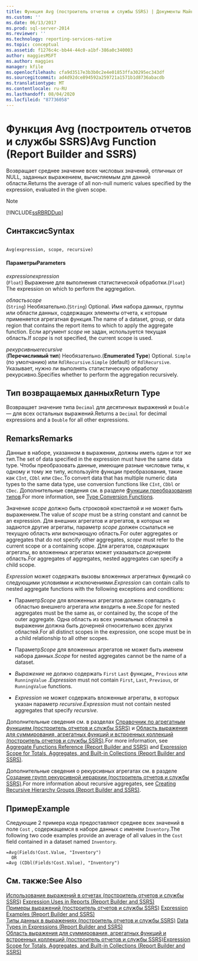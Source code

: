 ```yaml
---
title: Функция Avg (построитель отчетов и службы SSRS) | Документы Майкрософт
ms.custom: ''
ms.date: 06/13/2017
ms.prod: sql-server-2014
ms.reviewer: ''
ms.technology: reporting-services-native
ms.topic: conceptual
ms.assetid: f1276c4c-bb44-44c0-a1bf-386a0c340003
author: maggiesMSFT
ms.author: maggies
manager: kfile
ms.openlocfilehash: cfa9d3517e3b3b0c2e4e01853ffa30295ec343df
ms.sourcegitcommit: ad4d92dce894592a259721a1571b1d8736abacdb
ms.translationtype: MT
ms.contentlocale: ru-RU
ms.lasthandoff: 08/04/2020
ms.locfileid: "87736058"
---
```

# <a name="avg-function-report-builder-and-ssrs"></a><span data-ttu-id="05070-102">Функция Avg (построитель отчетов и службы SSRS)</span><span class="sxs-lookup"><span data-stu-id="05070-102">Avg Function (Report Builder and SSRS)</span></span>
  <span data-ttu-id="05070-103">Возвращает среднее значение всех числовых значений, отличных от NULL, заданных выражением, вычисляемым для данной области.</span><span class="sxs-lookup"><span data-stu-id="05070-103">Returns the average of all non-null numeric values specified by the expression, evaluated in the given scope.</span></span>  
  
> [!NOTE]  
>  [!INCLUDE[ssRBRDDup](../../includes/ssrbrddup-md.md)]  
  
## <a name="syntax"></a><span data-ttu-id="05070-104">Синтаксис</span><span class="sxs-lookup"><span data-stu-id="05070-104">Syntax</span></span>  
  
```  
  
Avg(expression, scope, recursive)  
```  
  
#### <a name="parameters"></a><span data-ttu-id="05070-105">Параметры</span><span class="sxs-lookup"><span data-stu-id="05070-105">Parameters</span></span>  
 <span data-ttu-id="05070-106">*expression*</span><span class="sxs-lookup"><span data-stu-id="05070-106">*expression*</span></span>  
 <span data-ttu-id="05070-107">(`Float`) Выражение для выполнения статистической обработки.</span><span class="sxs-lookup"><span data-stu-id="05070-107">(`Float`) The expression on which to perform the aggregation.</span></span>  
  
 <span data-ttu-id="05070-108">*область*</span><span class="sxs-lookup"><span data-stu-id="05070-108">*scope*</span></span>  
 <span data-ttu-id="05070-109">(`String`) Необязательно.</span><span class="sxs-lookup"><span data-stu-id="05070-109">(`String`) Optional.</span></span> <span data-ttu-id="05070-110">Имя набора данных, группы или области данных, содержащих элементы отчета, к которым применяется агрегатная функция.</span><span class="sxs-lookup"><span data-stu-id="05070-110">The name of a dataset, group, or data region that contains the report items to which to apply the aggregate function.</span></span> <span data-ttu-id="05070-111">Если аргумент *scope* не задан, используется текущая область.</span><span class="sxs-lookup"><span data-stu-id="05070-111">If *scope* is not specified, the current scope is used.</span></span>  
  
 <span data-ttu-id="05070-112">*рекурсивные*</span><span class="sxs-lookup"><span data-stu-id="05070-112">*recursive*</span></span>  
 <span data-ttu-id="05070-113">(**Перечислимый тип**) Необязательно.</span><span class="sxs-lookup"><span data-stu-id="05070-113">(**Enumerated Type**) Optional.</span></span> <span data-ttu-id="05070-114">`Simple` (по умолчанию) или `RdlRecursive`.</span><span class="sxs-lookup"><span data-stu-id="05070-114">`Simple` (default) or `RdlRecursive`.</span></span> <span data-ttu-id="05070-115">Указывает, нужно ли выполнять статистическую обработку рекурсивно.</span><span class="sxs-lookup"><span data-stu-id="05070-115">Specifies whether to perform the aggregation recursively.</span></span>  
  
## <a name="return-type"></a><span data-ttu-id="05070-116">Тип возвращаемых данных</span><span class="sxs-lookup"><span data-stu-id="05070-116">Return Type</span></span>  
 <span data-ttu-id="05070-117">Возвращает значение типа `Decimal` для десятичных выражений и `Double` — для всех остальных выражений.</span><span class="sxs-lookup"><span data-stu-id="05070-117">Returns a `Decimal` for decimal expressions and a `Double` for all other expressions.</span></span>  
  
## <a name="remarks"></a><span data-ttu-id="05070-118">Remarks</span><span class="sxs-lookup"><span data-stu-id="05070-118">Remarks</span></span>  
 <span data-ttu-id="05070-119">Данные в наборе, указанном в выражении, должны иметь один и тот же тип.</span><span class="sxs-lookup"><span data-stu-id="05070-119">The set of data specified in the expression must have the same data type.</span></span> <span data-ttu-id="05070-120">Чтобы преобразовать данные, имеющие разные числовые типы, к одному и тому же типу, используйте функции преобразования, такие как `CInt`, `CDbl` или `CDec`.</span><span class="sxs-lookup"><span data-stu-id="05070-120">To convert data that has multiple numeric data types to the same data type, use conversion functions like `CInt`, `CDbl` or `CDec`.</span></span> <span data-ttu-id="05070-121">Дополнительные сведения см. в разделе [Функции преобразования типов](https://go.microsoft.com/fwlink/?LinkId=96142).</span><span class="sxs-lookup"><span data-stu-id="05070-121">For more information, see [Type Conversion Functions](https://go.microsoft.com/fwlink/?LinkId=96142).</span></span>  
  
 <span data-ttu-id="05070-122">Значение *scope* должно быть строковой константой и не может быть выражением.</span><span class="sxs-lookup"><span data-stu-id="05070-122">The value of *scope* must be a string constant and cannot be an expression.</span></span> <span data-ttu-id="05070-123">Для внешних агрегатов и агрегатов, в которых не задаются другие агрегаты, параметр *scope* должен ссылаться не текущую область или включающую область.</span><span class="sxs-lookup"><span data-stu-id="05070-123">For outer aggregates or aggregates that do not specify other aggregates, *scope* must refer to the current scope or a containing scope.</span></span> <span data-ttu-id="05070-124">Для агрегатов, содержащих агрегаты, во вложенных агрегатах может указываться дочерняя область.</span><span class="sxs-lookup"><span data-stu-id="05070-124">For aggregates of aggregates, nested aggregates can specify a child scope.</span></span>  
  
 <span data-ttu-id="05070-125">*Expression* может содержать вызовы вложенных агрегатных функций со следующими условиями и исключениями.</span><span class="sxs-lookup"><span data-stu-id="05070-125">*Expression* can contain calls to nested aggregate functions with the following exceptions and conditions:</span></span>  
  
-   <span data-ttu-id="05070-126">Параметр*Scope* для вложенных агрегатов должен совпадать с областью внешнего агрегата или входить в нее.</span><span class="sxs-lookup"><span data-stu-id="05070-126">*Scope* for nested aggregates must be the same as, or contained by, the scope of the outer aggregate.</span></span> <span data-ttu-id="05070-127">Одна область из всех уникальных областей в выражении должна быть дочерней относительно всех других областей.</span><span class="sxs-lookup"><span data-stu-id="05070-127">For all distinct scopes in the expression, one scope must be in a child relationship to all other scopes.</span></span>  
  
-   <span data-ttu-id="05070-128">Параметр*Scope* для вложенных агрегатов не может быть именем набора данных.</span><span class="sxs-lookup"><span data-stu-id="05070-128">*Scope* for nested aggregates cannot be the name of a dataset.</span></span>  
  
-   <span data-ttu-id="05070-129">*Выражение* не должно содержать `First` `Last` функции,, `Previous` или `RunningValue` .</span><span class="sxs-lookup"><span data-stu-id="05070-129">*Expression* must not contain `First`, `Last`, `Previous`, or `RunningValue` functions.</span></span>  
  
-   <span data-ttu-id="05070-130">*Expression* не может содержать вложенные агрегаты, в которых указан параметр *recursive*.</span><span class="sxs-lookup"><span data-stu-id="05070-130">*Expression* must not contain nested aggregates that specify *recursive*.</span></span>  
  
 <span data-ttu-id="05070-131">Дополнительные сведения см. в разделах [Справочник по агрегатным функциям (построитель отчетов и службы SSRS)](report-builder-functions-aggregate-functions-reference.md) и [Область выражения для суммирования, агрегатных функций и встроенных коллекций (построитель отчетов и службы SSRS)](expression-scope-for-totals-aggregates-and-built-in-collections.md).</span><span class="sxs-lookup"><span data-stu-id="05070-131">For more information, see [Aggregate Functions Reference &#40;Report Builder and SSRS&#41;](report-builder-functions-aggregate-functions-reference.md) and [Expression Scope for Totals, Aggregates, and Built-in Collections &#40;Report Builder and SSRS&#41;](expression-scope-for-totals-aggregates-and-built-in-collections.md).</span></span>  
  
 <span data-ttu-id="05070-132">Дополнительные сведения о рекурсивных агрегатах см. в разделе [Создание групп рекурсивной иерархии (построитель отчетов и службы SSRS)](creating-recursive-hierarchy-groups-report-builder-and-ssrs.md).</span><span class="sxs-lookup"><span data-stu-id="05070-132">For more information about recursive aggregates, see [Creating Recursive Hierarchy Groups &#40;Report Builder and SSRS&#41;](creating-recursive-hierarchy-groups-report-builder-and-ssrs.md).</span></span>  
  
## <a name="example"></a><span data-ttu-id="05070-133">Пример</span><span class="sxs-lookup"><span data-stu-id="05070-133">Example</span></span>  
 <span data-ttu-id="05070-134">Следующие 2 примера кода предоставляют среднее всех значений в поле `Cost` , содержащемся в наборе данных с именем `Inventory`.</span><span class="sxs-lookup"><span data-stu-id="05070-134">The following two code examples provide an average of all values in the `Cost` field contained in a dataset named `Inventory`.</span></span>  
  
```  
=Avg(Fields!Cost.Value, "Inventory")   
  OR    
=Avg (CDbl(Fields!Cost.Value), "Inventory")  
```  
  
## <a name="see-also"></a><span data-ttu-id="05070-135">См. также:</span><span class="sxs-lookup"><span data-stu-id="05070-135">See Also</span></span>  
 <span data-ttu-id="05070-136">[Использование выражений в отчетах (построитель отчетов и службы SSRS)](expression-uses-in-reports-report-builder-and-ssrs.md) </span><span class="sxs-lookup"><span data-stu-id="05070-136">[Expression Uses in Reports &#40;Report Builder and SSRS&#41;](expression-uses-in-reports-report-builder-and-ssrs.md) </span></span>  
 <span data-ttu-id="05070-137">[Примеры выражений (построитель отчетов и службы SSRS)](expression-examples-report-builder-and-ssrs.md) </span><span class="sxs-lookup"><span data-stu-id="05070-137">[Expression Examples &#40;Report Builder and SSRS&#41;](expression-examples-report-builder-and-ssrs.md) </span></span>  
 <span data-ttu-id="05070-138">[Типы данных в выражениях (построитель отчетов и службы SSRS)](expressions-report-builder-and-ssrs.md) </span><span class="sxs-lookup"><span data-stu-id="05070-138">[Data Types in Expressions &#40;Report Builder and SSRS&#41;](expressions-report-builder-and-ssrs.md) </span></span>  
 [<span data-ttu-id="05070-139">Область выражения для суммирования, агрегатных функций и встроенных коллекций (построитель отчетов и службы SSRS)</span><span class="sxs-lookup"><span data-stu-id="05070-139">Expression Scope for Totals, Aggregates, and Built-in Collections &#40;Report Builder and SSRS&#41;</span></span>](expression-scope-for-totals-aggregates-and-built-in-collections.md)  
  
  
